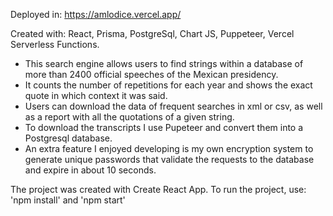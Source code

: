 Deployed in: https://amlodice.vercel.app/

Created with: React, Prisma, PostgreSql, Chart JS, Puppeteer, Vercel Serverless Functions.

- This search engine  allows users to find strings within a database of more than 2400 official speeches of the Mexican presidency.
- It counts the number of repetitions for each year and shows the exact quote in which context it was said.
- Users can download the data of frequent searches in xml or csv, as well as a report with all the quotations of a given string.
- To download the transcripts I use Pupeteer and convert them into a Postgresql database.
- An extra feature I enjoyed developing is my own encryption system to generate unique passwords that validate the requests to the database and expire in about 10 seconds.

The project was created with Create React App.
To run the project, use: 'npm install' and 'npm start'
